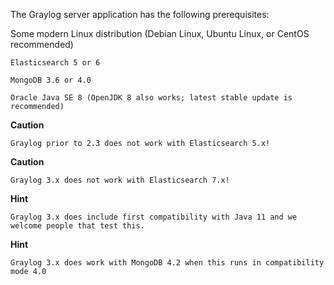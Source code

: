 The Graylog server application has the following prerequisites:

Some modern Linux distribution (Debian Linux, Ubuntu Linux, or CentOS recommended)

    Elasticsearch 5 or 6

    MongoDB 3.6 or 4.0

    Oracle Java SE 8 (OpenJDK 8 also works; latest stable update is recommended)

**Caution**

    Graylog prior to 2.3 does not work with Elasticsearch 5.x!

**Caution**

    Graylog 3.x does not work with Elasticsearch 7.x!

**Hint**

    Graylog 3.x does include first compatibility with Java 11 and we welcome people that test this.

**Hint**

    Graylog 3.x does work with MongoDB 4.2 when this runs in compatibility mode 4.0